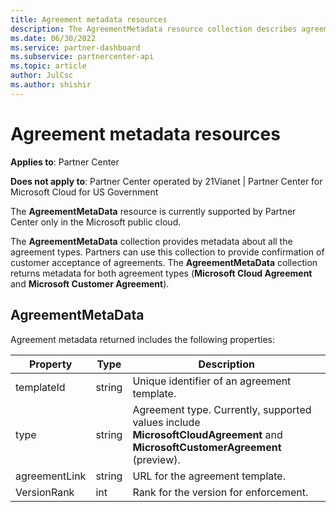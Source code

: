 ```yaml
---
title: Agreement metadata resources
description: The AgreementMetadata resource collection describes agreement types that partners can use to provide confirmation of customer acceptance.
ms.date: 06/30/2022
ms.service: partner-dashboard
ms.subservice: partnercenter-api
ms.topic: article
author: JulCsc
ms.author: shishir
---
```


# Agreement metadata resources

**Applies to**: Partner Center

**Does not apply to**: Partner Center operated by 21Vianet |  Partner Center for Microsoft Cloud for US Government

The **AgreementMetaData** resource is currently supported by Partner Center only in the Microsoft public cloud. 

The **AgreementMetaData** collection provides metadata about all the agreement types. Partners can use this collection to provide confirmation of customer acceptance of agreements. The **AgreementMetaData** collection returns metadata for both agreement types (**Microsoft Cloud Agreement** and **Microsoft Customer Agreement**).

## AgreementMetaData

Agreement metadata returned includes the following properties:

| Property      | Type               | Description                                                                       |
|---------------|--------------------|-----------------------------------------------------------------------------------|
| templateId    | string             | Unique identifier of an agreement template.                                       |
| type          | string             | Agreement type. Currently, supported values include **MicrosoftCloudAgreement** and **MicrosoftCustomerAgreement** (preview). |
| agreementLink | string             | URL for the agreement template.
| VersionRank | int | Rank for the version for enforcement. |